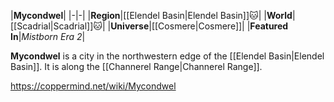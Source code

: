 |**Mycondwel**|
|-|-|
|**Region**|[[Elendel Basin\|Elendel Basin]]🐱︎|
|**World**|[[Scadrial\|Scadrial]]🐱︎|
|**Universe**|[[Cosmere\|Cosmere]]|
|**Featured In**|*Mistborn Era 2*|

**Mycondwel** is a city in the northwestern edge of the [[Elendel Basin\|Elendel Basin]]. It is along the [[Channerel Range\|Channerel Range]].



https://coppermind.net/wiki/Mycondwel